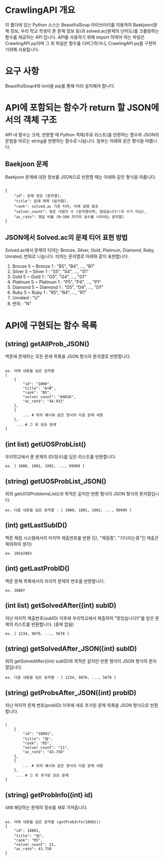 # CrawlingAPI 개요
 이 폴더에 있는 Python 소스는 BeautifulSoup 라이브러리를 이용하여
Baekjoon(문제 정보, 우리 학교 학생이 푼 문제 정보 등)과 solved.ac(문제의 난이도)를 크롤링하는 함수를 제공하는 API 입니다. API를 사용하기 위해 import 하여야 하는 파일은 CrawlingAPI.py이며 그 외 파일은 함수를 디버그하거나, CrawlingAPI.py를 구현하기위해 사용됩니다.

# 요구 사항
 BeautifulSoup4와 lxml을 pip를 통해 미리 설치해야 합니다.

# API에 포함되는 함수가 return 할 JSON에서의 객체 구조
 API 내 함수는 크게, 반환할 때 Python 객체(주로 리스트)를 반환하는 함수와 JSON의 문법을 따르는 string을 반환하는 함수로 나뉩니다. 일부는 아래와 같은 형식을 따릅니다.
 
## Baekjoon 문제
 Baekjoon 문제에 대한 정보를 JSON으로 반환할 때는 아래와 같은 형식을 따릅니다.
 
<pre><code>
{
	"id": 문제 번호 (문자열),
	"title": 문제 제목 (문자열),
	"rank": solved.ac 기준 티어, 아래 설명 참조
	"solver_count": 맞은 사람의 수 (문자열이며, 맞았습니다!!의 수가 아님),
	"ac_rate": 정답 비율 (0~100 까지의 실수를 나타내는 문자열)
}
</code></pre>

## JSON에서 Solved.ac의 문제 티어 표현 방법
 Solved.ac에서 문제의 티어는 Bronze, Silver, Gold, Platinum, Diamond, Ruby, Unrated, 번외로 나눕니다. 티어는 문자열로 아래와 같이 표현합니다.
 
 1. Bronze 5 ~ Bronze 1 : "B5", "B4", ..., "B1"
 2. Silver 5 ~ Silver 1 : "S5", "S4", ..., "S1"
 3. Gold 5 ~ Gold 1 : "G5", "G4", ..., "G1"
 4. Platinum 5 ~ Platinum 1 : "P5", "P4", ..., "P1"
 5. Diamond 5 ~ Diamond 1 : "D5", "D4", ..., "D1"
 6. Ruby 5 ~ Ruby 1 : "R5", "R4", ..., "R1"
 7. Unrated : "U"
 8. 번외 : "N"

# API에 구현되는 함수 목록
## (string) getAllProb_JSON()
백준에 존재하는 모든 문제 목록을 JSON 형식의 문자열로 반환합니다.

<pre><code>
ex. 아래 내용을 담은 문자열
[
	{
		"id": "1000",
		"title": "A+B",
		"rank": "B5",
		"solver_count": "84016",
		"ac_rate": "44.931"
	},
	{
		... # 위의 예시와 같은 형식의 다음 문제 내용
	},
	 ... # 그 외 모든 문제
]
</code></pre>

## (int list) getUOSProbList()
우리학교에서 푼 문제의 ID(정수)를 담은 리스트를 반환합니다.

<pre><code>ex. [ 1000, 1001, 1002, ..., 99999 ]</code></pre>

## (string) getUOSProbList_JSON()
위의 getUOSProblemsList()과 목적은 같지만 반환 형식이 JSON 형식의 문자열입니다.

<pre><code>ex. 다음 내용을 담은 문자열 : [ 1000, 1001, 1002, ..., 99999 ]</code></pre>

## (int) getLastSubID()
백준 채점 시스템에서의 마지막 제출번호를 반환 (단, "채점중", "기다리는중"인 제출은 제외하여 생각)

<pre><code>ex. 18542883</code></pre>

## (int) getLastProbID()
백준 문제 목록에서의 마지막 문제의 번호를 반환합니다.

<pre><code>ex. 18807</code></pre>

## (int list) getSolvedAfter((int) subID)
지난 마지막 제출번호(subID) 이후에 우리학교에서 제출하여 "맞았습니다!!"를 받은 문제의 리스트를 반환합니다. (중복 없음)

<pre><code>ex. [ 1234, 9876, ..., 5678 ]</code></pre>

## (string) getSolvedAfter_JSON((int) subID)
위의 getSolvedAfter((int) subID)와 목적은 같지만 반환 형식이 JSON 형식의 문자열입니다.

<pre><code>ex. 다음 내용을 담은 문자열 : [ 1234, 9876, ..., 5678 ]</code></pre>

## (string) getProbsAfter_JSON((int) probID)
지난 마지막 문제 번호(probID) 이후에 새로 추가된 문제 목록을 JSON 형식으로 반환합니다.

<pre><code>
[
	{
		"id": "18801",
		"title": "댐",
		"rank": "R5",
		"solver_count": "21",
		"ac_rate": "43.750"
	},
	{
		... # 위의 예시와 같은 형식의 다음 문제 내용
	},
	 ... # 그 외 추가된 모든 문제
]
</code></pre>

## (string) getProbInfo((int) id)
id에 해당하는 문제의 정보를 새로 가져옵니다.

<pre><code>
ex. 아래 내용을 담은 문자열 (getProbInfo(18801))
{
	"id": 18801,
	"title": "댐",
	"rank": "R5",
	"solver_count": 21,
	"ac_rate": 43.750
}
</code></pre>
